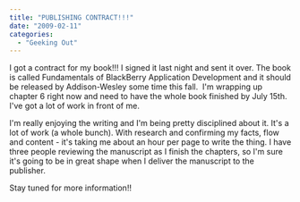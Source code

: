 ```yaml
---
title: "PUBLISHING CONTRACT!!!"
date: "2009-02-11"
categories: 
  - "Geeking Out"
---
```


I got a contract for my book!!! I signed it last night and sent it over. The book is called Fundamentals of BlackBerry Application Development and it should be released by Addison-Wesley some time this fall.  I'm wrapping up chapter 6 right now and need to have the whole book finished by July 15th. I've got a lot of work in front of me.

I'm really enjoying the writing and I'm being pretty disciplined about it. It's a lot of work (a whole bunch). With research and confirming my facts, flow and content - it's taking me about an hour per page to write the thing. I have three people reviewing the manuscript as I finish the chapters, so I'm sure it's going to be in great shape when I deliver the manuscript to the publisher.

Stay tuned for more information!!
